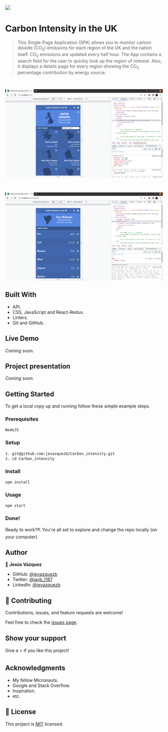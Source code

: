 ![](https://img.shields.io/badge/Microverse-blueviolet)

# Carbon Intensity in the UK

> This Single-Page Application (SPA) allows you to monitor carbon dioxide (CO<sub>2</sub>) emissions for each region of the UK and the nation itself. CO<sub>2</sub> emissions are updated every half hour. The App contains a search field for the user to quickly look up the region of interest. Also, it displays a details page for every region showing the CO<sub>2</sub> percentage contribution by energy source.

<br>

![screenshot](./src/images/screenshot_1.png)

<br>

![screenshot](./src/images/screenshot_2.png)

## Built With

- API.
- CSS, JavaScript and React-Redux.
- Linters.
- Git and GitHub.

## Live Demo

*Coming soon.*

## Project presentation

*Coming soon.*

## Getting Started

To get a local copy up and running follow these simple example steps.

### Prerequisites

    NodeJS

### Setup

    1. git@github.com:jevazquezb/Carbon_intensity.git
    2. cd Carbon_intensity

### Install

    npm install

### Usage

    npm start

### Done!

Ready to work?⛏️ You're all set to explore and change the repo locally (on your computer).

## Author

👤 **Jesús Vázquez**

- GitHub: [@jevazquezb](https://github.com/jevazquezb)
- Twitter: [@javb_1187](https://twitter.com/javb_1187)
- LinkedIn: [@jevazquezb](https://www.linkedin.com/in/jevazquezb)

## 🤝 Contributing

Contributions, issues, and feature requests are welcome!

Feel free to check the [issues page](https://github.com/jevazquezb/Carbon_intensity/issues).

## Show your support

Give a ⭐️ if you like this project!

## Acknowledgments

- My fellow Micronauts.
- Google and Stack Overflow.
- Inspiration.
- etc.

## 📝 License

This project is [MIT](./MIT.md) licensed.
